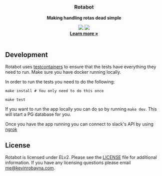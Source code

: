 <div align="center">
  <h3>Rotabot</h3>
  <p><b>Making handling rotas dead simple</b></p>
  <a href="https://github.com/rotabot-io/rotabot/blob/main/LICENSE"><img src="https://user-images.githubusercontent.com/4412200/201544613-a7197bc4-8b61-4fc5-bf09-68ee10133fd7.svg"/></a>
  <img src="https://github.com/rotabot-io/rotabot/actions/workflows/build.yml/badge.svg"/>
  <br/>
  <b><a target="_blank" href="https://rotabot.io" >Learn more »</a></b>
</div>
<br/>

## Development

Rotabot uses [testcontainers](https://testcontainers.com/) to ensure that the tests have everything they need to run. Make sure you have docker running locally.

In order to run the tests you need to do the following:

```shell
make install # You only need to do this once

make test
```

If you want to run the app locally you can do so by running `make dev`. This will start a PG database for you.

Once you have the app running you can connect to slack's API by using [ngrok](https://ngrok.com/)

## License

Rotabot is licensed under ELv2. Please see the [LICENSE](https://github.com/rotabot-io/rotabot/blob/main/LICENSE) file
for additional information. If you have any licensing questions please email me@kevinrobayna.com.
